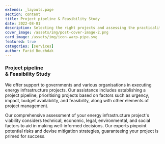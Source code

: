 ```yaml
---
extends: _layouts.page
section: content
title: Project pipeline & Feasibility Study
date: 2022-08-01
description: Selecting the right projects and assessing the practicality of it
cover_image: /assets/img/post-cover-image-2.png
card_image: /assets/img/icon-warp-pipe.svg
featured: true
categories: [services]
author: Farid Bouchdak
---
```


### Project pipeline<br/>& Feasibility Study

We offer support to governments and various organisations in executing energy infrastructure projects. Our assistance includes establishing a project pipeline, prioritising projects based on factors such as urgency, impact, budget availability, and feasibility, along with other elements of project management.

Our comprehensive assessment of your energy infrastructure project's viability considers technical, economic, legal, environmental, and social factors to aid in making well-informed decisions. Our experts pinpoint potential risks and devise mitigation strategies, guaranteeing your project is primed for success.